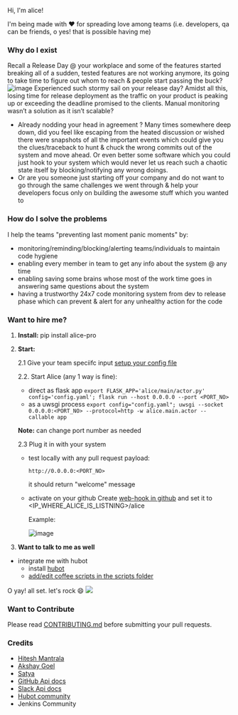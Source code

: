 Hi, I'm alice!

I'm being made with :heart: for spreading love among teams (i.e. developers, qa can be friends, o yes! that is possible having me)

### Why do I exist
Recall a Release Day @ your workplace and some of the features started breaking all of a sudden, tested features are not working anymore, its going to take time to figure out whom to reach & people start passing the buck?
![image](https://s3.amazonaws.com/qa-ops/no.gif) Experienced such stormy sail on your release day?
Amidst all this, losing time for release deployment as the traffic on your product is peaking up or exceeding the deadline promised to the clients. Manual monitoring wasn’t a solution as it isn’t scalable?
- Already nodding your head in agreement ? Many times somewhere deep down, did you feel like escaping from the heated discussion or wished there were snapshots of all the important events which could give you the clues/traceback to hunt & chuck the wrong commits out of the system and move ahead. Or even better some software which you could just hook to your system which would never let us reach such a chaotic state itself by blocking/notifying any wrong doings.
- Or are you someone just starting off your company and do not want to go through the same challenges we went through & help your developers focus only on building the awesome stuff which you wanted to


### How do I solve the problems
I help the teams "preventing last moment panic moments" by:
- monitoring/reminding/blocking/alerting teams/individuals to maintain code hygiene
- enabling every member in team to get any info about the system @ any time
- enabling saving some brains whose most of the work time goes in answering same questions about the system
- having a trustworthy 24x7 code monitoring system from dev to release phase which can prevent & alert for any unhealthy action for the code


### Want to hire me?

1. **Install:** pip install alice-pro
2. **Start:**

   2.1 Give your team speciifc input [setup your config file](https://github.com/moengage/alice/blob/master/docs/setup_config.md)

   2.2. Start Alice (any 1 way is fine):
   -  direct as flask app
      `export FLASK_APP='alice/main/actor.py' config='config.yaml'; flask run --host 0.0.0.0 --port <PORT_NO>`
   -  as a uwsgi process
      `export config="config.yaml"; uwsgi --socket 0.0.0.0:<PORT_NO> --protocol=http -w alice.main.actor --callable app`

    **Note:** can change port number as needed

   2.3 Plug it in with your system
   - test locally with any pull request payload:
     ```
     http://0.0.0.0:<PORT_NO>
     ```
     it should return "welcome" message
   - activate on your github
     Create [web-hook in github](https://developer.github.com/webhooks/creating/) and set it to <IP_WHERE_ALICE_IS_LISTNING>/alice

     Example:

     ![image](https://cloud.githubusercontent.com/assets/12966925/25573710/925362ea-2e65-11e7-93db-fa3f261f81dc.png)
3. **Want to talk to me as well**
  - integrate me with hubot
    - install [hubot](https://hubot.github.com/docs/)
    - [add/edit coffee scripts in the scripts folder](https://github.com/github/hubot/blob/master/docs/scripting.md)


O yay! all set. let's rock :smile:
![](https://cloud.githubusercontent.com/assets/12966925/25533071/ffc4f7c8-2c4c-11e7-9308-ae295a9f34b7.gif)

### Want to Contribute
Please read [CONTRIBUTING.md](https://github.com/moengage/alice/tree/master/.github/CONTRIBUTING.md) before submitting your pull requests.


### Credits
- [Hitesh Mantrala](https://github.com/hittudiv)
- [Akshay Goel](https://github.com/akgoel-mo)
- [Satya](https://github.com/satyamoengage)
- [GitHub Api docs](https://developer.github.com/)
- [Slack Api docs](https://api.slack.com/)
- [Hubot community](https://github.com/github/hubot)
- Jenkins Community
